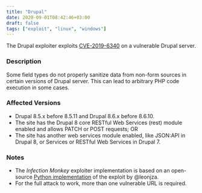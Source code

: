```yaml
---
title: "Drupal"
date: 2020-09-01T08:42:46+03:00
draft: false
tags: ["exploit", "linux", "windows"]
---
```


The Drupal exploiter exploits [CVE-2019-6340](https://cve.mitre.org/cgi-bin/cvename.cgi?name=CVE-2019-6340) 
on a vulnerable Drupal server.

### Description

Some field types do not properly sanitize data from non-form sources in certain versions
of Drupal server. This can lead to arbitrary PHP code execution in some cases. 


### Affected Versions

* Drupal 8.5.x before 8.5.11 and Drupal 8.6.x before 8.6.10.
* The site has the Drupal 8 core RESTful Web Services (rest) module enabled and allows PATCH 
or POST requests; OR
* The site has another web services module enabled, like JSON:API in 
Drupal 8, or Services or RESTful Web Services in Drupal 7.


### Notes

* The _Infection Monkey_ exploiter implementation is based on an open-source 
[Python implementation](https://gist.github.com/leonjza/d0ab053be9b06fa020b66f00358e3d88/f9f6a5bb6605745e292bee3a4079f261d891738a) 
of the exploit by @leonjza.
* For the full attack to work, more than one vulnerable URL is required. 